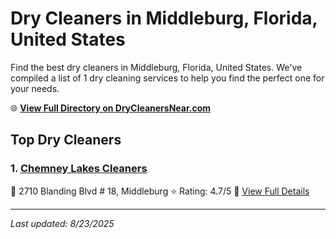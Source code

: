# Dry Cleaners in Middleburg, Florida, United States

Find the best dry cleaners in Middleburg, Florida, United States. We've compiled a list of 1 dry cleaning services to help you find the perfect one for your needs.

🌐 **[View Full Directory on DryCleanersNear.com](https://drycleanersnear.com/city/US/Florida/Middleburg)**

## Top Dry Cleaners

### 1. [Chemney Lakes Cleaners](https://drycleanersnear.com/dryCleaner/687c4e21c1c8e3af4d07feb9/chemney-lakes-cleaners)
📍 2710 Blanding Blvd # 18, Middleburg
⭐ Rating: 4.7/5
🔗 [View Full Details](https://drycleanersnear.com/dryCleaner/687c4e21c1c8e3af4d07feb9/chemney-lakes-cleaners)


---

*Last updated: 8/23/2025*
